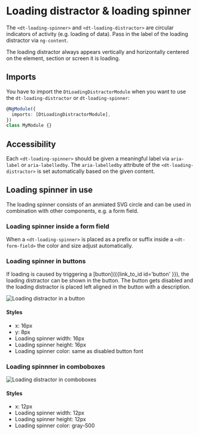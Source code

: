 # Loading distractor & loading spinner

The `<dt-loading-spinner>` and `<dt-loading-distractor>` are circular indicators
of activity (e.g. loading of data). Pass in the label of the loading distractor
via `ng-content`.

<docs-source-example example="LoadingDistractorDefaultExample"></docs-source-example>

The loading distractor always appears vertically and horizontally centered on
the element, section or screen it is loading.

## Imports

You have to import the `DtLoadingDistractorModule` when you want to use the
`dt-loading-distractor` or `dt-loading-spinner`:

```typescript
@NgModule({
  imports: [DtLoadingDistractorModule],
})
class MyModule {}
```

## Accessibility

Each `<dt-loading-spinner>` should be given a meaningful label via `aria-label`
or `aria-labelledby`. The `aria-labelledby` attribute of the
`<dt-loading-distractor>` is set automatically based on the given content.

## Loading spinner in use

The loading spinner consists of an anmiated SVG circle and can be used in
combination with other components, e.g. a form field.

<docs-source-example example="LoadingDistractorSpinnerExample"></docs-source-example>

### Loading spinner inside a form field

When a `<dt-loading-spinner>` is placed as a prefix or suffix inside a
`<dt-form-field>` the color and size adjust automatically.

<docs-source-example example="LoadingDistractorInputExample"></docs-source-example>

### Loading spinner in buttons

If loading is caused by triggering a [button]({{link_to_id id='button' }}), the
loading distractor can be shown in the button. The button gets disabled and the
loading distractor is placed left aligned in the button with a description.

![Loading distractor in a button](https://d24pvdz4mvzd04.cloudfront.net/test/loading-button-416-7cb2ba6cef.png)

#### Styles

- x: 16px
- y: 8px
- Loading spinner width: 16px
- Loading spinner height: 16px
- Loading spinner color: same as disabled button font

### Loading spinnner in comboboxes

![Loading distractor in comboboxes](https://d24pvdz4mvzd04.cloudfront.net/test/loading-combobox-355-0d7a853704.png)

#### Styles

- x: 12px
- Loading spinner width: 12px
- Loading spinner height: 12px
- Loading spinner color: gray-500

